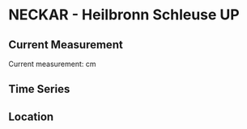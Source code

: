 # NECKAR - Heilbronn Schleuse UP

## Current Measurement

Current measurement: <Value topic="rivers/pegel-online/NECKAR/Heilbronn_Schleuse_UP/measurementValue"/> cm

## Time Series

<TimeSeries topic="rivers/pegel-online/NECKAR/Heilbronn_Schleuse_UP/measurementValue" period="week" />

## Location

<WorldMap>
  <Marker lat="None" lon="None" labelTopic="rivers/pegel-online/NECKAR/Heilbronn_Schleuse_UP" />
</WorldMap>
